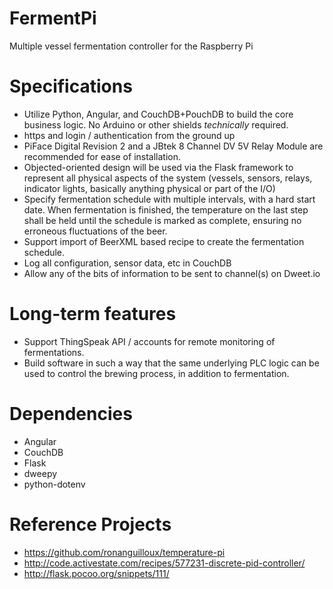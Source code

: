 # FermentPi
Multiple vessel fermentation controller for the Raspberry Pi

# Specifications
* Utilize Python, Angular, and CouchDB+PouchDB to build the core business logic.  No Arduino or other shields *technically* required.
* https and login / authentication from the ground up
* PiFace Digital Revision 2 and a JBtek 8 Channel DV 5V Relay Module are recommended for ease of installation.
* Objected-oriented design will be used via the Flask framework to represent all physical aspects of the system (vessels, sensors, relays, indicator lights, basically anything physical or part of the I/O)
* Specify fermentation schedule with multiple intervals, with a hard start date.  When fermentation is finished, the temperature on the last step shall be held until the schedule is marked as complete, ensuring no erroneous fluctuations of the beer.
* Support import of BeerXML based recipe to create the fermentation schedule.
* Log all configuration, sensor data, etc in CouchDB
* Allow any of the bits of information to be sent to channel(s) on Dweet.io


# Long-term features
* Support ThingSpeak API / accounts for remote monitoring of fermentations.
* Build software in such a way that the same underlying PLC logic can be used to control the brewing process, in addition to fermentation.

# Dependencies
* Angular
* CouchDB
* Flask
* dweepy 
* python-dotenv


# Reference Projects
* https://github.com/ronanguilloux/temperature-pi
* http://code.activestate.com/recipes/577231-discrete-pid-controller/
* http://flask.pocoo.org/snippets/111/
